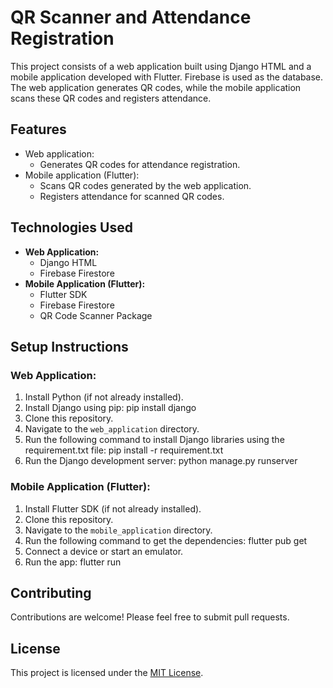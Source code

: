 # QR Scanner and Attendance Registration

This project consists of a web application built using Django HTML and a mobile application developed with Flutter. Firebase is used as the database. The web application generates QR codes, while the mobile application scans these QR codes and registers attendance.

## Features

- Web application:
  - Generates QR codes for attendance registration.
- Mobile application (Flutter):
  - Scans QR codes generated by the web application.
  - Registers attendance for scanned QR codes.

## Technologies Used

- **Web Application:**
  - Django HTML
  - Firebase Firestore
- **Mobile Application (Flutter):**
  - Flutter SDK
  - Firebase Firestore
  - QR Code Scanner Package

## Setup Instructions

### Web Application:

1. Install Python (if not already installed).
2. Install Django using pip:
  pip install django
3. Clone this repository.
4. Navigate to the `web_application` directory.
5. Run the following command to install Django libraries using the requirement.txt file:
  pip install -r requirement.txt
6. Run the Django development server:
  python manage.py runserver

### Mobile Application (Flutter):

1. Install Flutter SDK (if not already installed).
2. Clone this repository.
3. Navigate to the `mobile_application` directory.
4. Run the following command to get the dependencies:
  flutter pub get
5. Connect a device or start an emulator.
6. Run the app:
  flutter run

## Contributing

Contributions are welcome! Please feel free to submit pull requests.

## License

This project is licensed under the [MIT License](LICENSE).


